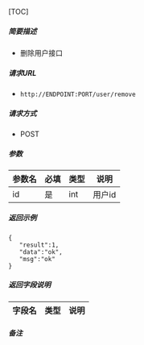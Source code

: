 [TOC]

##### 简要描述

- 删除用户接口

##### 请求URL

- ` http://ENDPOINT:PORT/user/remove `

##### 请求方式

- POST

##### 参数

| 参数名 | 必填  | 类型  | 说明   |
|:----|:----|:----|------|
| id  | 是   | int | 用户id |                                                              |

##### 返回示例

``` 
{
   "result":1,
   "data":"ok",
   "msg":"ok"
}
```

##### 返回字段说明

| 字段名         | 类型     | 说明    |
|:------------|:-------|-------|


##### 备注
